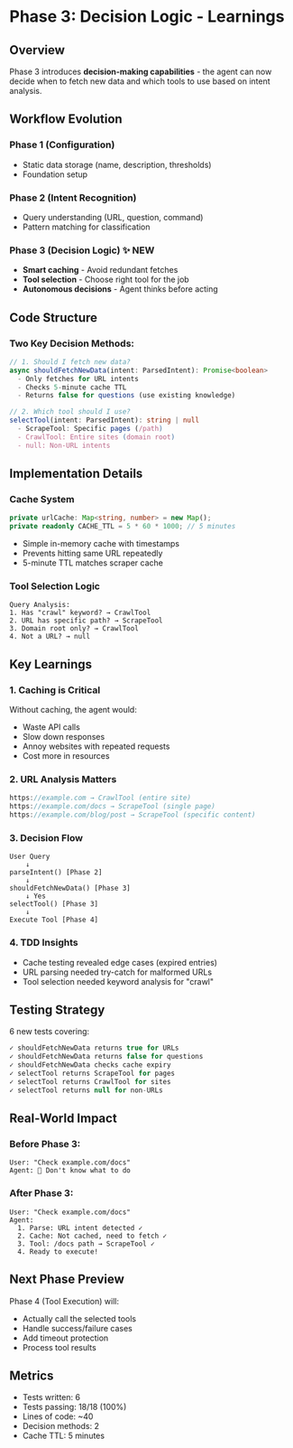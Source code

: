 # Phase 3: Decision Logic - Learnings

## Overview
Phase 3 introduces **decision-making capabilities** - the agent can now decide when to fetch new data and which tools to use based on intent analysis.

## Workflow Evolution

### Phase 1 (Configuration)
- Static data storage (name, description, thresholds)
- Foundation setup

### Phase 2 (Intent Recognition)
- Query understanding (URL, question, command)
- Pattern matching for classification

### Phase 3 (Decision Logic) ✨ NEW
- **Smart caching** - Avoid redundant fetches
- **Tool selection** - Choose right tool for the job
- **Autonomous decisions** - Agent thinks before acting

## Code Structure

### Two Key Decision Methods:

```typescript
// 1. Should I fetch new data?
async shouldFetchNewData(intent: ParsedIntent): Promise<boolean>
  - Only fetches for URL intents
  - Checks 5-minute cache TTL
  - Returns false for questions (use existing knowledge)

// 2. Which tool should I use?
selectTool(intent: ParsedIntent): string | null
  - ScrapeTool: Specific pages (/path)
  - CrawlTool: Entire sites (domain root)
  - null: Non-URL intents
```

## Implementation Details

### Cache System
```typescript
private urlCache: Map<string, number> = new Map();
private readonly CACHE_TTL = 5 * 60 * 1000; // 5 minutes
```
- Simple in-memory cache with timestamps
- Prevents hitting same URL repeatedly
- 5-minute TTL matches scraper cache

### Tool Selection Logic
```
Query Analysis:
1. Has "crawl" keyword? → CrawlTool
2. URL has specific path? → ScrapeTool
3. Domain root only? → CrawlTool
4. Not a URL? → null
```

## Key Learnings

### 1. **Caching is Critical**
Without caching, the agent would:
- Waste API calls
- Slow down responses
- Annoy websites with repeated requests
- Cost more in resources

### 2. **URL Analysis Matters**
```javascript
https://example.com → CrawlTool (entire site)
https://example.com/docs → ScrapeTool (single page)
https://example.com/blog/post → ScrapeTool (specific content)
```

### 3. **Decision Flow**
```
User Query
    ↓
parseIntent() [Phase 2]
    ↓
shouldFetchNewData() [Phase 3]
    ↓ Yes
selectTool() [Phase 3]
    ↓
Execute Tool [Phase 4]
```

### 4. **TDD Insights**
- Cache testing revealed edge cases (expired entries)
- URL parsing needed try-catch for malformed URLs
- Tool selection needed keyword analysis for "crawl"

## Testing Strategy

6 new tests covering:
```javascript
✓ shouldFetchNewData returns true for URLs
✓ shouldFetchNewData returns false for questions
✓ shouldFetchNewData checks cache expiry
✓ selectTool returns ScrapeTool for pages
✓ selectTool returns CrawlTool for sites
✓ selectTool returns null for non-URLs
```

## Real-World Impact

### Before Phase 3:
```
User: "Check example.com/docs"
Agent: 🤷 Don't know what to do
```

### After Phase 3:
```
User: "Check example.com/docs"
Agent:
  1. Parse: URL intent detected ✓
  2. Cache: Not cached, need to fetch ✓
  3. Tool: /docs path → ScrapeTool ✓
  4. Ready to execute!
```

## Next Phase Preview

Phase 4 (Tool Execution) will:
- Actually call the selected tools
- Handle success/failure cases
- Add timeout protection
- Process tool results

## Metrics
- Tests written: 6
- Tests passing: 18/18 (100%)
- Lines of code: ~40
- Decision methods: 2
- Cache TTL: 5 minutes